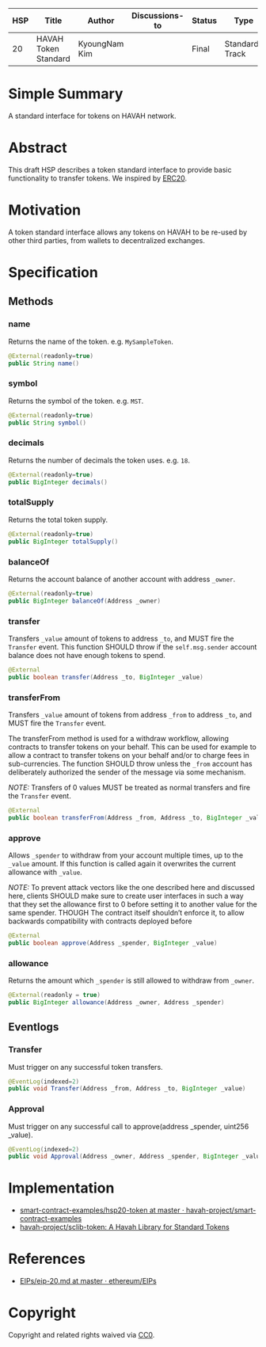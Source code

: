 | HSP  | Title                | Author        | Discussions-to | Status | Type             | Category  | Created |
|------|----------------------|---------------|----------------|--------|------------------|-----------|---------|
| 20   | HAVAH Token Standard | KyoungNam Kim |                | Final  | Standards Track  | Contract  |         |

# Simple Summary
A standard interface for tokens on HAVAH network.

# Abstract
This draft HSP describes a token standard interface to provide basic functionality to transfer tokens. We inspired by [ERC20](https://github.com/ethereum/EIPs/blob/master/EIPS/eip-20.md).

# Motivation
A token standard interface allows any tokens on HAVAH to be re-used by other third parties, from wallets to decentralized exchanges.

# Specification
## Methods
### name
Returns the name of the token. e.g. `MySampleToken`.

```Java
@External(readonly=true)
public String name()
```

### symbol
Returns the symbol of the token. e.g. `MST`.
```Java
@External(readonly=true)
public String symbol()
```

### decimals
Returns the number of decimals the token uses. e.g. `18`.

```Java
@External(readonly=true)
public BigInteger decimals()
```

### totalSupply
Returns the total token supply.

```Java
@External(readonly=true)
public BigInteger totalSupply()
```

### balanceOf
Returns the account balance of another account with address `_owner`.

```Java
@External(readonly=true)
public BigInteger balanceOf(Address _owner)
```

### transfer
Transfers `_value` amount of tokens to address `_to`, and MUST fire the `Transfer` event. This function SHOULD throw if the `self.msg.sender` account balance does not have enough tokens to spend.

```Java
@External
public boolean transfer(Address _to, BigInteger _value)
```

### transferFrom
Transfers `_value` amount of tokens from address `_from` to address `_to`, and MUST fire the `Transfer` event.

The transferFrom method is used for a withdraw workflow, allowing contracts to transfer tokens on your behalf. This can be used for example to allow a contract to transfer tokens on your behalf and/or to charge fees in sub-currencies. The function SHOULD throw unless the `_from` account has deliberately authorized the sender of the message via some mechanism.

*NOTE:* Transfers of 0 values MUST be treated as normal transfers and fire the `Transfer` event.

```Java
@External
public boolean transferFrom(Address _from, Address _to, BigInteger _value)
```

### approve
Allows `_spender` to withdraw from your account multiple times, up to the `_value` amount. If this function is called again it overwrites the current allowance with `_value`.

*NOTE:* To prevent attack vectors like the one described here and discussed here, clients SHOULD make sure to create user interfaces in such a way that they set the allowance first to 0 before setting it to another value for the same spender. THOUGH The contract itself shouldn’t enforce it, to allow backwards compatibility with contracts deployed before

```Java
@External
public boolean approve(Address _spender, BigInteger _value)
```

### allowance
Returns the amount which `_spender` is still allowed to withdraw from `_owner`.

```Java
@External(readonly = true)
public BigInteger allowance(Address _owner, Address _spender)
```

## Eventlogs
### Transfer
Must trigger on any successful token transfers.

```Java
@EventLog(indexed=2)
public void Transfer(Address _from, Address _to, BigInteger _value)
```

### Approval
Must trigger on any successful call to approve(address _spender, uint256 _value).

```Java
@EventLog(indexed=2)
public void Approval(Address _owner, Address _spender, BigInteger _value)
```

# Implementation
- [smart-contract-examples/hsp20-token at master · havah-project/smart-contract-examples](https://github.com/havah-project/smart-contract-examples/tree/master/hsp20-token)
- [havah-project/sclib-token: A Havah Library for Standard Tokens](https://github.com/havah-project/sclib-token) 

# References
- [EIPs/eip-20.md at master · ethereum/EIPs](https://github.com/ethereum/EIPs/blob/master/EIPS/eip-20.md)

# Copyright
Copyright and related rights waived via [CC0](https://creativecommons.org/publicdomain/zero/1.0).